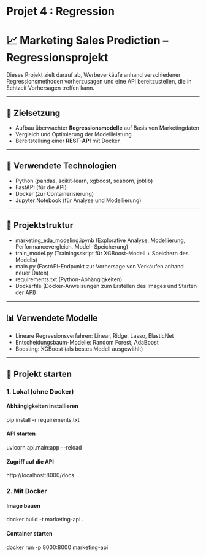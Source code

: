 ﻿# Projet 4 : Regression 
# 📈 Marketing Sales Prediction – Regressionsprojekt

Dieses Projekt zielt darauf ab, Werbeverkäufe anhand verschiedener Regressionsmethoden vorherzusagen und eine API bereitzustellen, die in Echtzeit Vorhersagen treffen kann.

---

## 🎯 Zielsetzung

- Aufbau überwachter **Regressionsmodelle** auf Basis von Marketingdaten
- Vergleich und Optimierung der Modellleistung
- Bereitstellung einer **REST-API** mit Docker

---

## 🧰 Verwendete Technologien

- Python (pandas, scikit-learn, xgboost, seaborn, joblib)
- FastAPI (für die API)
- Docker (zur Containerisierung)
- Jupyter Notebook (für Analyse und Modellierung)

---

## 📂 Projektstruktur
- marketing_eda_modeling.ipynb (Explorative Analyse, Modellierung, Performancevergleich, Modell-Speicherung)
- train_model.py (Trainingsskript für XGBoost-Modell + Speichern des Modells)
- main.py (FastAPI-Endpunkt zur Vorhersage von Verkäufen anhand neuer Daten)
- requirements.txt (Python-Abhängigkeiten)
- Dockerfile (Docker-Anweisungen zum Erstellen des Images und Starten der API)

---

## 📊 Verwendete Modelle

- Lineare Regressionsverfahren: Linear, Ridge, Lasso, ElasticNet
- Entscheidungsbaum-Modelle: Random Forest, AdaBoost
- Boosting: XGBoost (als bestes Modell ausgewählt)

---

## 🚀 Projekt starten

### 1. Lokal (ohne Docker)

#### Abhängigkeiten installieren
pip install -r requirements.txt

#### API starten
uvicorn api.main:app --reload

#### Zugriff auf die API
http://localhost:8000/docs

### 2. Mit Docker

#### Image bauen
docker build -t marketing-api .

#### Container starten
docker run -p 8000:8000 marketing-api
